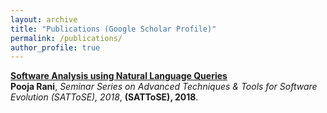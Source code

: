 ```yaml
---
layout: archive
title: "Publications (Google Scholar Profile)"
permalink: /publications/
author_profile: true
---
```

<!--
{% if author.googlescholar %}
  You can also find my articles on <u><a href="{{author.googlescholar}}">my Google Scholar profile</a>.</u>
{% endif %}


{% include base_path %}

{% for post in site.publications reversed %}
  {% include archive-single.html %}
{% endfor %}
-->

<b>[Software Analysis using Natural Language Queries](https://poojaruhal.github.io/publications/rani18)</b> <br> 
<b>Pooja Rani</b>,
<i>Seminar Series on Advanced Techniques \& Tools for Software Evolution (SATToSE), 2018</i>,
<b>(SATToSE), 2018</b>.